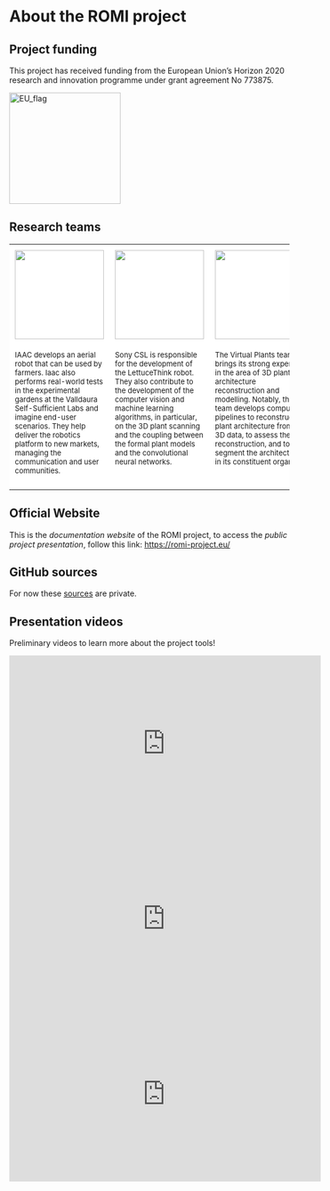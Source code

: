 # About the ROMI project

## Project funding

This project has received funding from the European Union’s Horizon 2020 research and innovation programme under grant agreement No 773875.

<img src="https://romi-project.eu/wp-content/themes/romi/assets/images/eu_flag.svg" alt="EU_flag" title="European Flag" width="200" />

## Research teams

<div>
<table style="background-color: #ffffff; margin-top: 2px; margin-bottom: 5px;">

<tbody>
<tr>
<td style="width: 14%; padding: 10px; vertical-align: bottom;"><a href="https://iaac.net/"><img src="https://romi-project.eu/wp-content/uploads/2018/12/iaac-fablabbcn-logo-black-copy.png" width="160px" /></a></td>

<td style="width: 14%; padding: 10px; vertical-align: bottom;"><a href="https://csl.sony.fr/projects-sustainability/"><img src="https://romi-project.eu/wp-content/uploads/2018/06/img-brand-01.png" width="160px" /></a></td>

<td style="width: 14%; padding: 10px; vertical-align: bottom;"><a href="https://www.inria.fr/equipes/mosaic"><img src="https://romi-project.eu/wp-content/uploads/2018/06/img-brand-03.png" width="160px" /></a></td>

<td style="width: 14%; padding: 10px; vertical-align: bottom;"><a href="https://adapt.informatik.hu-berlin.de/"><img src="https://romi-project.eu/wp-content/uploads/2018/06/img-brand-04.png" width="140px" /></a></td>

<td style="width: 14%; padding: 10px; vertical-align: bottom;"><a href="http://www.ens-lyon.fr/RDP/"><img src="https://romi-project.eu/wp-content/uploads/2018/06/img-brand-05.png" width="130px" /></a></td>

<td style="width: 14%; padding: 10px; vertical-align: bottom;"><a href="http://www.pepinieres-chatelain.com/"><img src="https://romi-project.eu/wp-content/uploads/2018/06/img-brand-06.png" width="140px" /></a></td>

<td style="width: 14%; padding: 10px; vertical-align: bottom;"><a href="http://www.france-europe-innovation.fr/"><img src="https://romi-project.eu/wp-content/uploads/2018/08/Logo_FEI_nb.jpg" width="120px" /></a></td>


</tr>
<tr>
<td style="padding: 10px; font-size: small; vertical-align: top;">IAAC develops an aerial robot that can be used by farmers. Iaac also performs real-world tests in the experimental gardens at the Valldaura Self-Sufficient Labs and imagine end-user scenarios. They help deliver the robotics platform to new markets, managing the communication and user communities.</td>

<td style="padding: 10px; font-size: small; vertical-align: top;">Sony CSL is responsible for the development of the LettuceThink robot. They also contribute to the development of the computer vision and machine learning algorithms, in particular, on the 3D plant scanning and the coupling between the formal plant models and the convolutional neural networks.</td>

<td style="padding: 10px; font-size: small; vertical-align: top;">The Virtual Plants team brings its strong expertise in the area of 3D plant architecture reconstruction and modelling. Notably, the team develops computer pipelines to reconstruct plant architecture from 3D data, to assess their reconstruction, and to segment the architecture in its constituent organs.</td>
<td style="padding: 10px; font-size: small; vertical-align: top;">The Adaptive Systems Group expertise lies in models for closed-loop learning and prediction of sensorimotor data, as well as behaviour recognition and generation. The tasks planned will focus on the learning and adaptive techniques for the interaction between robots and plants.</td>
<td style="padding: 10px; font-size: small; vertical-align: top;">The RDP team has a deep understanding of the development and evolution of plant reproductive systems. RDP leads the advanced sensing and analysis of crops, and brings its expertise on the developmental dynamics and modelling of plant architecture.</td>
<td style="padding: 10px; font-size: small; vertical-align: top;">Chatelain Pépinières runs a commercial market farm near Paris. They perform field studies to test the efficiency of the weeding robot and the usefulness of the crop monitoring applications in real-world situations.</td>
<td style="padding: 10px; font-size: small; vertical-align: top;">FEI provides assistance and training for projects partly funded by the European Commission, as coordinator or as partner. FEI intervenes close to them in the administrative, financial coordination and management of their projects.</td>
</tr>
</tbody>
</table>
</div>

## Official Website

This is the _documentation website_ of the ROMI project, to access the _public project presentation_, follow this link: https://romi-project.eu/

## GitHub sources

For now these [sources](https://github.com/romi) are private.

## Presentation videos

Preliminary videos to learn more about the project tools!

<iframe width="560" height="315" src="https://www.youtube.com/embed/4XBq29rmo5E" frameborder="0" allow="accelerometer; autoplay; clipboard-write; encrypted-media; gyroscope; picture-in-picture" allowfullscreen></iframe> <iframe width="560" height="315" src="https://www.youtube.com/embed/_5Zw77hQ8Sc" frameborder="0" allow="accelerometer; autoplay; clipboard-write; encrypted-media; gyroscope; picture-in-picture" allowfullscreen></iframe> <iframe width="560" height="315" src="https://www.youtube.com/embed/LtcDBj2Y2uM" frameborder="0" allow="accelerometer; autoplay; clipboard-write; encrypted-media; gyroscope; picture-in-picture" allowfullscreen></iframe>
